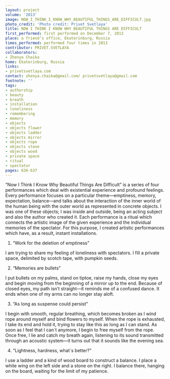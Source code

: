 ```yaml
---
layout: project
volume: '2013'
image: NOW_I_THINK_I_KNOW_WHY_BEAUTIFUL_THINGS_ARE_DIFFICULT.jpg
photo_credit: 'Photo credit: Privet Svetlaya'
title: NOW I THINK I KNOW WHY BEAUTIFUL THINGS ARE DIFFICULT
first_performed: first performed on December 7, 2013
place: a friend’s office, Ekaterinburg, Russia
times_performed: performed four times in 2013
contributor: PRIVET.SVETLAYA
collaborators:
- Zhenya Chaika
home: Ekaterinburg, Russia
links:
- privetsvetlaya.com
contact: zhenya.chaika@gmail.com/ privetsvetlaya@gmail.com
footnote: ''
tags:
- authorship
- beauty
- breath
- installation
- loneliness
- remembering
- memory
- objects
- objects flower
- objects ladder
- objects mirror
- objects rope
- objects stone
- objects wood
- private space
- ritual
- spectator
pages: 636-637
---
```


“Now I Think I Know Why Beautiful Things Are Difficult” is a series of four performances which deal with existential experience and profound feelings. Every performance focuses on a particular theme—emptiness, memory, expectation, balance—and talks about the interaction of the inner world of the human being with the outer world as represented in concrete objects. I was one of these objects; I was inside and outside, being an acting subject and also the author who created it. Each performance is a ritual which connects the artistic image of the given experience and the individual memories of the spectator. For this purpose, I created artistic performances which have, as a result, instant installations.

1. “Work for the deletion of emptiness”

I am trying to share my feeling of loneliness with spectators. I fill a private space, delimited by scotch tape, with pumpkin seeds.

2. “Memories are bullets”

I put bullets on my palms, stand on tiptoe, raise my hands, close my eyes and begin moving from the beginning of a mirror up to the end. Because of closed eyes, my path isn’t straight—it reminds me of a confused dance. It ends when one of my arms can no longer stay aloft.

3. “As long as suspense could persist”

I begin with smooth, regular breathing, which becomes broken as I wind rope around myself and bind flowers to myself. When the rope is exhausted, I take its end and hold it, trying to stay like this as long as I can stand. As soon as I feel that I can`t anymore, I begin to free myself from the rope. Once free, I lie and catch my breath again, listening to its sound transmitted through an acoustic system—it turns out that it sounds like the evening sea.

4. “Lightness, hardness, what`s better?”

I use a ladder and a kind of wood board to construct a balance. I place a white wing on the left side and a stone on the right. I balance there, hanging on the board, waiting for the limit of my patience.
